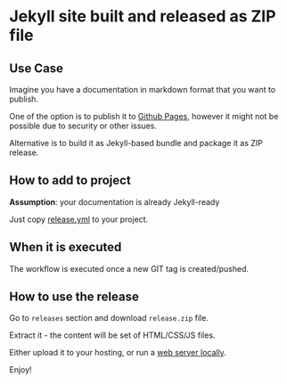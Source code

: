 # Jekyll site built and released as ZIP file

## Use Case

Imagine you have a documentation in markdown format that you want to publish.

One of the option is to publish it to [Github Pages](https://pages.github.com/), however it might not be possible due to security or other issues.

Alternative is to build it as Jekyll-based bundle and package it as ZIP release.

## How to add to project

**Assumption**: your documentation is already Jekyll-ready

Just copy [release.yml](.github/workflows/release.yml) to your project.

## When it is executed

The workflow is executed once a new GIT tag is created/pushed.

## How to use the release

Go to `releases` section and download `release.zip` file.

Extract it - the content will be set of HTML/CSS/JS files.

Either upload it to your hosting, or run a [web server locally](https://flaviocopes.com/local-web-server/).

Enjoy!

